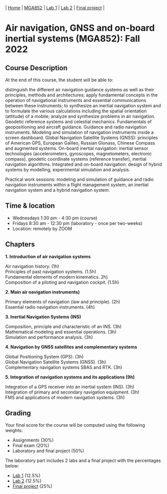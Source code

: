 | [Home](index.md) | [MGA852](main.md) | [Lab 1](courses/MGA852/Lab1.md) | [Lab 2](courses/MGA852/Lab2.md) | [Final project](courses/MGA852/project.md) | 
# Air navigation, GNSS and on-board inertial systems (MGA852): Fall 2022

## Course Description
At the end of this course, the student will be able to:

distinguish the different air navigation guidance systems as well as their principles, methods and architectures;
apply fundamental concepts in the operation of navigational instruments and essential communications between these instruments;
to synthesize an inertial navigation system and to formulate the various calculations including the spatial orientation (attitude) of a mobile;
analyze and synthesize problems in air navigation.
Geodetic reference systems and celestial mechanics. Fundamentals of geopositioning and aircraft guidance. Guidance and radio navigation instruments. Modeling and simulation of navigation instruments inside a screen dashboard. Global Navigation Satellite Systems (GNSS): principles of American GPS, European Galileo, Russian Glonass, Chinese Compass and augmented systems. On-board inertial navigation: inertial sensor technologies (accelerometers, gyroscopes, magnetometers, electronic compass), geodetic coordinate systems (reference transfer), inertial navigation algorithms. Integrated and on-board navigation: design of hybrid systems by modelling, experimental simulation and analysis.

Practical work sessions: modeling and simulation of guidance and radio navigation instruments within a flight management system, an inertial navigation system and a hybrid navigation system.

## Time & location
- Wednesdays 1:30 pm - 4:30  pm   (course)
- Fridays    8:30 am - 12:30 pm   (laboratory - once per two-weeks)
- Location: remotely by ZOOM

## Chapters
**1. Introduction of air navigation systems**

Air navigation history. (1h)<br>
Principles of past navigation systems. (1.5h)<br>
Fundamental elements of modern kinematics. 2h)<br>
Composition of a piloting and navigation cockpit. (1.5h)<br>

**2. Main air navigation instruments)**

Primary elements of navigation (law and principle). (2h)<br>
Essential radio navigation instruments. (4h)<br>

**3. Inertial Navigation Systems (INS)**

Composition, principle and characteristic of an INS. (3h)<br>
Mathematical modeling and essential operations. (3h)<br>
Simulation and performance analysis. (3h)<br>

**4. Navigation by GNSS satellites and complementary systems**

Global Positioning System (GPS). (3h)<br>
Global Navigation Satellite Systems (GNSS). (3h)<br>
Complementary navigation systems SBAS and RTK. (3h)<br>

**5. Integration of navigation systems and its applications (9h)**

Integration of a GPS receiver into an inertial system (INS). (3h)<br>
Integration of primary and secondary navigation equipment. (3h)<br>
FMS and applications of modern navigation systems. (3h)<br>

## Grading
Your final score for the course will be computed using the following weights:

- Assignments (30%)
- Final exam (20%)
- Laboratory and final project (50%)

The laboratory part includes 2 labs and a final project with the percentages below:
- [Lab 1](Lab1.md) (12.5%)
- [Lab 2](Lab2.md) (12.5%)
- [Final project](project.md) (25%)
